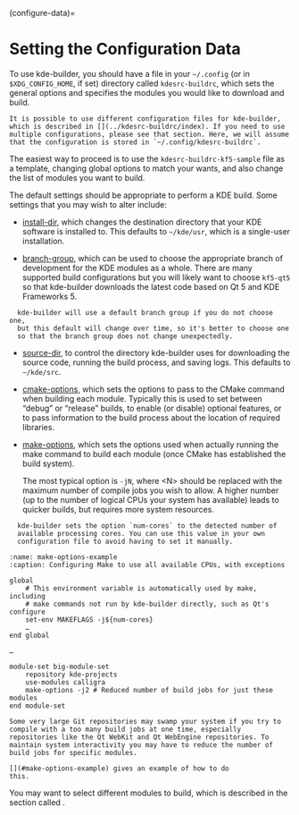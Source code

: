 (configure-data)=
# Setting the Configuration Data

To use kde-builder, you should have a file in your `~/.config` (or in
`$XDG_CONFIG_HOME`, if set) directory called `kdesrc-buildrc`, which
sets the general options and specifies the modules you would like to
download and build.

```{note}
It is possible to use different configuration files for kde-builder,
which is described in [](../kdesrc-buildrc/index). If you need to use
multiple configurations, please see that section. Here, we will assume
that the configuration is stored in `~/.config/kdesrc-buildrc`.
```

The easiest way to proceed is to use the `kdesrc-buildrc-kf5-sample`
file as a template, changing global options to match your wants, and
also change the list of modules you want to build.

The default settings should be appropriate to perform a KDE build. Some
settings that you may wish to alter include:

- [install-dir](#conf-install-dir), which changes the destination
  directory that your KDE software is installed to. This defaults to
  `~/kde/usr`, which is a single-user installation.

- [branch-group](#conf-branch-group), which can be used to choose the
  appropriate branch of development for the KDE modules as a whole.
  There are many supported build configurations but you will likely want
  to choose `kf5-qt5` so that kde-builder downloads the latest code
  based on Qt 5 and KDE Frameworks 5.

```{tip}
  kde-builder will use a default branch group if you do not choose one,
  but this default will change over time, so it's better to choose one
  so that the branch group does not change unexpectedly.
```

- [source-dir](#conf-source-dir), to control the directory kde-builder
  uses for downloading the source code, running the build process, and
  saving logs. This defaults to `~/kde/src`.

- [cmake-options](#conf-cmake-options), which sets the options to pass
  to the CMake command when building each module. Typically this is used
  to set between “debug” or “release” builds, to enable (or disable)
  optional features, or to pass information to the build process about
  the location of required libraries.

- [make-options](#conf-make-options), which sets the options used when
  actually running the make command to build each module (once CMake has
  established the build system).

  The most typical option is `-jN`, where \<N\> should be replaced with
  the maximum number of compile jobs you wish to allow. A higher number
  (up to the number of logical CPUs your system has available) leads to
  quicker builds, but requires more system resources.

```{tip}
  kde-builder sets the option `num-cores` to the detected number of
  available processing cores. You can use this value in your own
  configuration file to avoid having to set it manually.
```

```{code-block}
:name: make-options-example
:caption: Configuring Make to use all available CPUs, with exceptions

global
    # This environment variable is automatically used by make, including
    # make commands not run by kde-builder directly, such as Qt's configure
    set-env MAKEFLAGS -j${num-cores}
    …
end global

…

module-set big-module-set
    repository kde-projects
    use-modules calligra
    make-options -j2 # Reduced number of build jobs for just these modules
end module-set
```

```{note}
Some very large Git repositories may swamp your system if you try to
compile with a too many build jobs at one time, especially
repositories like the Qt WebKit and Qt WebEngine repositories. To
maintain system interactivity you may have to reduce the number of
build jobs for specific modules.

[](#make-options-example) gives an example of how to do
this.
```

You may want to select different modules to build, which is described in
the section called [](#selecting-modules).
